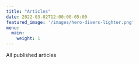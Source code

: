 ```yaml
---
title: "Articles"
date: 2022-03-02T12:00:00-05:00
featured_image: '/images/hero-divers-lighter.png'
menu:
  main:
    weight: 1
---
```

All published articles



